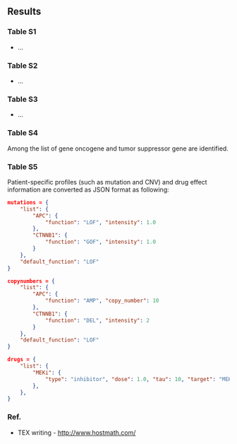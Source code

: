 ## Results

### Table S1
* ... 

### Table S2
* ... 

### Table S3
* ... 

### Table S4
Among the list of gene oncogene and tumor suppressor gene are identified. 

### Table S5
Patient-specific profiles (such as mutation and CNV) and drug effect information are converted as JSON format as following: 

```json
mutations = {
	"list": {
		"APC": {
			"function": "LOF", "intensity": 1.0
	    }, 
	    "CTNNB1": {
	    	"function": "GOF", "intensity": 1.0
	    }
	}, 
	"default_function": "LOF"
}

copynumbers = {
	"list": {
		"APC": {
			"function": "AMP", "copy_number": 10
	    }, 
	    "CTNNB1": {
	    	"function": "DEL", "intensity": 2
	    }
	}, 
	"default_function": "LOF"
}

drugs = {
	"list": {
		"MEKi": {
			"type": "inhibitor", "dose": 1.0, "tau": 10, "target": "MEK"
	    }, 
	},
}
```

### Ref. 
* TEX writing - http://www.hostmath.com/


